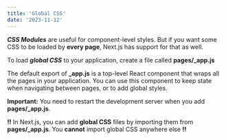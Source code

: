 ```yaml
---
title: 'Global CSS'
date: '2023-11-12'
---
```


***CSS Modules*** are useful for component-level styles. But if you want some CSS to be loaded by **every page**, Next.js has support for that as well.

To load ***global CSS*** to your application, create a file called **pages/_app.js**

The default export of **_app.js** is a top-level React component that wraps all the pages in your application. You can use this component to keep state when navigating between pages, or to add global styles.

**Important:** You need to restart the development server when you add **pages/_app.js**.

**!!** In Next.js, you can add **global CSS** files by importing them from **pages/_app.js**. You **cannot** import global CSS anywhere else **!!**